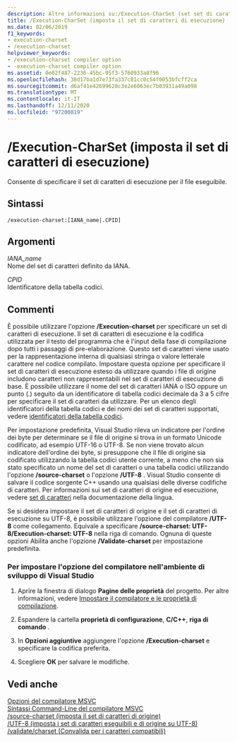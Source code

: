 ```yaml
---
description: Altre informazioni su:/Execution-CharSet (set set di caratteri di esecuzione)
title: /Execution-CharSet (imposta il set di caratteri di esecuzione)
ms.date: 02/06/2019
f1_keywords:
- execution-charset
- /execution-charset
helpviewer_keywords:
- /execution-charset compiler option
- -execution-charset compiler option
ms.assetid: 0e02f487-2236-45bc-95f3-5760933a8f96
ms.openlocfilehash: 38d17ba1d7e73fa337c81cc0c54f0053bfcff2ca
ms.sourcegitcommit: d6af41e42699628c3e2e6063ec7b03931a49a098
ms.translationtype: MT
ms.contentlocale: it-IT
ms.lasthandoff: 12/11/2020
ms.locfileid: "97200819"
---
```

# <a name="execution-charset-set-execution-character-set"></a>/Execution-CharSet (imposta il set di caratteri di esecuzione)

Consente di specificare il set di caratteri di esecuzione per il file eseguibile.

## <a name="syntax"></a>Sintassi

```
/execution-charset:[IANA_name|.CPID]
```

## <a name="arguments"></a>Argomenti

*IANA_name*<br/>
Nome del set di caratteri definito da IANA.

*CPID*<br/>
Identificatore della tabella codici.

## <a name="remarks"></a>Commenti

È possibile utilizzare l'opzione **/Execution-charset** per specificare un set di caratteri di esecuzione. Il set di caratteri di esecuzione è la codifica utilizzata per il testo del programma che è l'input della fase di compilazione dopo tutti i passaggi di pre-elaborazione. Questo set di caratteri viene usato per la rappresentazione interna di qualsiasi stringa o valore letterale carattere nel codice compilato. Impostare questa opzione per specificare il set di caratteri di esecuzione esteso da utilizzare quando i file di origine includono caratteri non rappresentabili nel set di caratteri di esecuzione di base. È possibile utilizzare il nome del set di caratteri IANA o ISO oppure un punto (.) seguito da un identificatore di tabella codici decimale da 3 a 5 cifre per specificare il set di caratteri da utilizzare. Per un elenco degli identificatori della tabella codici e dei nomi dei set di caratteri supportati, vedere [identificatori della tabella codici](/windows/win32/Intl/code-page-identifiers).

Per impostazione predefinita, Visual Studio rileva un indicatore per l'ordine dei byte per determinare se il file di origine si trova in un formato Unicode codificato, ad esempio UTF-16 o UTF-8. Se non viene trovato alcun indicatore dell'ordine dei byte, si presuppone che il file di origine sia codificato utilizzando la tabella codici utente corrente, a meno che non sia stato specificato un nome del set di caratteri o una tabella codici utilizzando l'opzione **/source-charset** o l'opzione **/UTF-8** . Visual Studio consente di salvare il codice sorgente C++ usando una qualsiasi delle diverse codifiche di caratteri. Per informazioni sui set di caratteri di origine ed esecuzione, vedere [set di caratteri](../../cpp/character-sets.md) nella documentazione della lingua.

Se si desidera impostare il set di caratteri di origine e il set di caratteri di esecuzione su UTF-8, è possibile utilizzare l'opzione del compilatore **/UTF-8** come collegamento. Equivale a specificare **/source-charset: UTF-8/Execution-charset: UTF-8** nella riga di comando. Ognuna di queste opzioni Abilita anche l'opzione **/Validate-charset** per impostazione predefinita.

### <a name="to-set-this-compiler-option-in-the-visual-studio-development-environment"></a>Per impostare l'opzione del compilatore nell'ambiente di sviluppo di Visual Studio

1. Aprire la finestra di dialogo **Pagine delle proprietà** del progetto. Per altre informazioni, vedere [Impostare il compilatore e le proprietà di compilazione](../working-with-project-properties.md).

1. Espandere la cartella **proprietà di configurazione**, **C/C++**, **riga di comando** .

1. In **Opzioni aggiuntive** aggiungere l'opzione **/Execution-charset** e specificare la codifica preferita.

1. Scegliere **OK** per salvare le modifiche.

## <a name="see-also"></a>Vedi anche

[Opzioni del compilatore MSVC](compiler-options.md)<br/>
[Sintassi Command-Line del compilatore MSVC](compiler-command-line-syntax.md)<br/>
[/source-charset (imposta il set di caratteri di origine)](source-charset-set-source-character-set.md)<br/>
[/UTF-8 (imposta i set di caratteri eseguibili e di origine su UTF-8)](utf-8-set-source-and-executable-character-sets-to-utf-8.md)<br/>
[/validate/charset (Convalida per i caratteri compatibili)](validate-charset-validate-for-compatible-characters.md)
